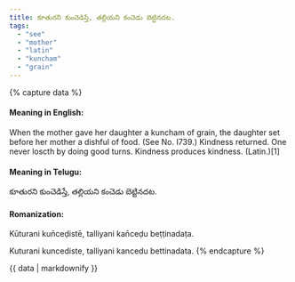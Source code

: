 ```yaml
---
title: కూతురని కుంచెడిస్తే, తల్లియని కంచెడు బెట్టినదట.
tags:
  - "see"
  - "mother"
  - "latin"
  - "kuncham"
  - "grain"
---
```


{% capture data %}
#### Meaning in English:
When the mother gave her daughter a kuncham of grain, the daughter set before her mother a dishful of food.
(See No. I739.)
Kindness returned.
One never loscth by doing good turns.
Kindness produces kindness. (Latin.)[1]

#### Meaning in Telugu:
కూతురని కుంచెడిస్తే, తల్లియని కంచెడు బెట్టినదట.

#### Romanization:
Kūturani kun̄ceḍistē, talliyani kan̄ceḍu beṭṭinadaṭa.

Kuturani kuncediste, talliyani kancedu bettinadata.
{% endcapture %}

{{ data | markdownify }}

